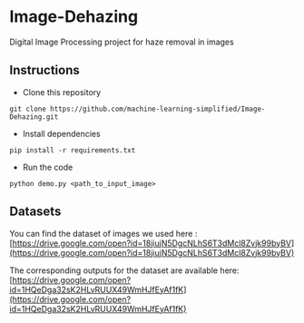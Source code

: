 # Image-Dehazing
Digital Image Processing project for haze removal in images

## Instructions
- Clone this repository  
```
git clone https://github.com/machine-learning-simplified/Image-Dehazing.git
```

- Install dependencies
```
pip install -r requirements.txt
```

- Run the code
```
python demo.py <path_to_input_image>
```

## Datasets
You can find the dataset of images we used here : [https://drive.google.com/open?id=18jiujN5DgcNLhS6T3dMcl8Zvjk99byBV](https://drive.google.com/open?id=18jiujN5DgcNLhS6T3dMcl8Zvjk99byBV)

The corresponding outputs for the dataset are available here: [https://drive.google.com/open?id=1HQeDga32sK2HLvRUUX49WmHJfEyAf1fK](https://drive.google.com/open?id=1HQeDga32sK2HLvRUUX49WmHJfEyAf1fK)
